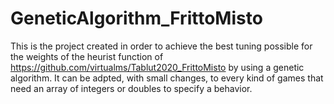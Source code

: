 # GeneticAlgorithm_FrittoMisto

This is the project created in order to achieve the best tuning possible for the weights of the heurist function of https://github.com/virtualms/Tablut2020_FrittoMisto by using a genetic algorithm.
It can be adpted, with small changes, to every kind of games that need an array of integers or doubles to specify a behavior.
